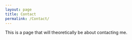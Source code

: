 ```yaml
---
layout: page
title: Contact
permalink: /Contact/
---
```


This is a page that will theoretically be about contacting me.
